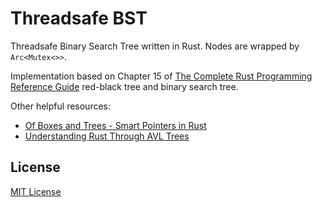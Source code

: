 # Threadsafe BST

Threadsafe Binary Search Tree written in Rust. Nodes are wrapped by
`Arc<Mutex<>>`.

Implementation based on Chapter 15 of [The Complete Rust Programming Reference Guide][TCRPRG] red-black tree and binary search tree.

Other helpful resources:

- [Of Boxes and Trees - Smart Pointers in Rust][of-boxes]
- [Understanding Rust Through AVL Trees][avl-trees]

## License

[MIT License](https://cnord.mit-license.org/)

[TCRPRG]: https://github.com/PacktPublishing/The-Complete-Rust-Programming-Reference-Guide/
[of-boxes]: https://endler.dev/2017/boxes-and-trees/
[avl-trees]: https://francismurillo.github.io/2019-07-31-Understanding-Rust-Through-AVL-Trees/
